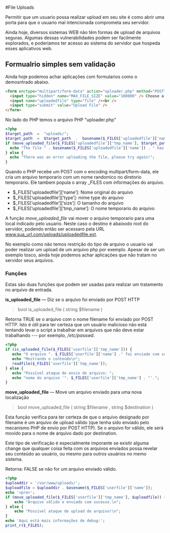 #File Uploads

Permitir que um usuario possa realizar upload em seu site é como abrir uma porta para que o usuario mal intencionada comprometa seu servidor.

Ainda hoje, diversos sistemas WEB não têm formas de upload de arquivos seguras. Algumas dessas vulnerabilidades podem ser facilmente explorados, e poderíamos ter acesso ao sistema do servidor que hospeda esses aplicativos web.

## Formualrio simples sem validação

Ainda hoje podemos achar aplicações com formularios como o demosntrado abaixo.

```html
<form enctype="multipart/form-data" action="uploader.php" method="POST">
  <input type="hidden" name="MAX_FILE_SIZE" value="100000" /> Choose a file to upload:
  <input name="uploadedfile" type="file" /><br />
  <input type="submit" value="Upload File" />
</form>
```

No lado do PHP temos o arquivo PHP "uploader.php"

```php
<?php
$target_path  =  "uploads/";
$target_path  =  $target_path  .  basename($_FILES['uploadedfile']['name']);
if (move_uploaded_file($_FILES['uploadedfile']['tmp_name'], $target_path)) {
  echo "The file " . basename($_FILES['uploadedfile']['name']) . " has been uploaded";
} else {
  echo "There was an error uploading the file, please try again!";
}
```

Quando o PHP recebe um POST com o encoding multipart/form-data, ele cria um arquivo temporario com um nome randomico no diretorio temporario. Ele tambem popula o array \_FILES com informações do arquivo.

- $\_FILES[‘uploadedfile’][‘name’]: Nome original do arquivo
- $\_FILES[‘uploadedfile’][‘type’]: mime type do arquivo
- $\_FILES[‘uploadedfile’][‘size’]: O tamanho do arquivo
- $\_FILES[‘uploadedfile’][‘tmp_name’]: O nome temporario do arquivo

A função _move_uploaded_file_  vai mover o arquivo temporario para uma local indicado pelo usuario. Neste caso o destino é abaixodo root do servidor, podendo então ser acessaro pela URL www.sua_url.com/uploads/uploadedfile.ext.

No exemplo como não temos restrição do tipo de arquivo o usuario vai poder realizar um upload de um arquivo php por exemplo. Apesar de ser um exemplo tosco, ainda hoje podemos achar aplicações que não tratam no servidor seus arquivos.

### Funções

Estas são duas funções que podem ser usadas para realizar um tratamento no arquivo de entrada.

**is_uploaded_file** — Diz se o arquivo foi enviado por POST HTTP

>bool is_uploaded_file ( string $filename )

Retorna TRUE se o arquivo com o nome filename foi enviado por POST HTTP. Isto é útil para ter certeza que um usuário malicioso não está tentando levar o script a trabalhar em arquivos que não deve estar trabalhando --- por exemplo, _/etc/passwd_.

```php
<?php
if (is_uploaded_file($_FILES['userfile']['tmp_name'])) {
   echo "O arquivo ". $_FILES['userfile']['name'] ." foi enviado com sucesso.\n";
   echo "Mostrando o conteúdo\n";
   readfile($_FILES['userfile']['tmp_name']);
} else {
   echo "Possível ataque de envio de arquivo: ";
   echo "nome do arquivo '". $_FILES['userfile']['tmp_name'] . "'.";
}
```

**move_uploaded_file** — Move um arquivo enviado para uma nova localização

>bool move_uploaded_file ( string $filename , string $destination )

Esta função verifica para ter certeza de que o arquivo designado por filename é um arquivo de upload válido (que tenha sido enviado pelo mecanismo PHP de envio por POST HTTP). Se o arquivo for válido, ele será movido para o nome de arquivo dado por destination.

Este tipo de verificação é especialmente imporante se existir alguma change que qualquer coisa feita com os arquivos enviados possa revelar seu conteúdo ao usuário, ou mesmo para outros usuários no memo sistema.

Retorna: FALSE se não for um arquivo enviado válido.

```php
<?php
$uploaddir = '/var/www/uploads/';
$uploadfile = $uploaddir . basename($_FILES['userfile']['name']);
echo '<pre>';
if (move_uploaded_file($_FILES['userfile']['tmp_name'], $uploadfile)) {
    echo "Arquivo válido e enviado com sucesso.\n";
} else {
    echo "Possível ataque de upload de arquivo!\n";
}
echo 'Aqui está mais informações de debug:';
print_r($_FILES);
```
